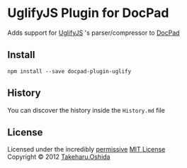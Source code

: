 # UglifyJS Plugin for DocPad
Adds support for [UglifyJS](https://github.com/mishoo/UglifyJS) 's parser/compressor to [DocPad](https://github.com/bevry/docpad)


## Install

```
npm install --save docpad-plugin-uglify
```


## History
You can discover the history inside the `History.md` file


## License
Licensed under the incredibly [permissive](http://en.wikipedia.org/wiki/Permissive_free_software_licence) [MIT License](http://creativecommons.org/licenses/MIT/)
<br/>Copyright &copy; 2012 [Takeharu.Oshida](http://georgeosddev.github.com)